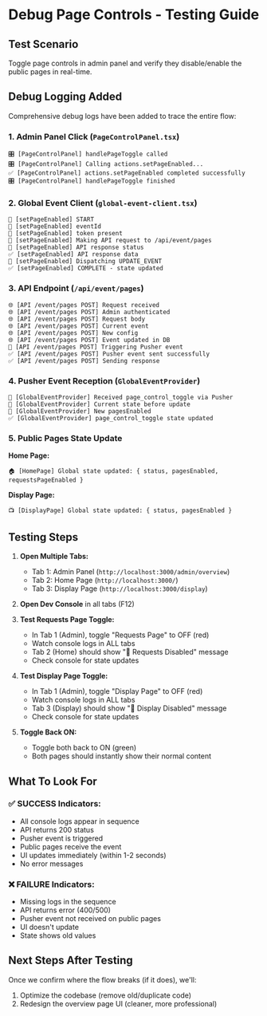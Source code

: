 # Debug Page Controls - Testing Guide

## Test Scenario
Toggle page controls in admin panel and verify they disable/enable the public pages in real-time.

## Debug Logging Added
Comprehensive debug logs have been added to trace the entire flow:

### 1. Admin Panel Click (`PageControlPanel.tsx`)
```
🎛️ [PageControlPanel] handlePageToggle called
🎛️ [PageControlPanel] Calling actions.setPageEnabled...
✅ [PageControlPanel] actions.setPageEnabled completed successfully
🎛️ [PageControlPanel] handlePageToggle finished
```

### 2. Global Event Client (`global-event-client.tsx`)
```
🔄 [setPageEnabled] START
🔄 [setPageEnabled] eventId
🔄 [setPageEnabled] token present
🔄 [setPageEnabled] Making API request to /api/event/pages
🔄 [setPageEnabled] API response status
✅ [setPageEnabled] API response data
🔄 [setPageEnabled] Dispatching UPDATE_EVENT
✅ [setPageEnabled] COMPLETE - state updated
```

### 3. API Endpoint (`/api/event/pages`)
```
🌐 [API /event/pages POST] Request received
🌐 [API /event/pages POST] Admin authenticated
🌐 [API /event/pages POST] Request body
🌐 [API /event/pages POST] Current event
🌐 [API /event/pages POST] New config
🌐 [API /event/pages POST] Event updated in DB
📡 [API /event/pages POST] Triggering Pusher event
✅ [API /event/pages POST] Pusher event sent successfully
✅ [API /event/pages POST] Sending response
```

### 4. Pusher Event Reception (`GlobalEventProvider`)
```
📡 [GlobalEventProvider] Received page_control_toggle via Pusher
📡 [GlobalEventProvider] Current state before update
📡 [GlobalEventProvider] New pagesEnabled
✅ [GlobalEventProvider] page_control_toggle state updated
```

### 5. Public Pages State Update
**Home Page:**
```
🏠 [HomePage] Global state updated: { status, pagesEnabled, requestsPageEnabled }
```

**Display Page:**
```
📺 [DisplayPage] Global state updated: { status, pagesEnabled }
```

## Testing Steps

1. **Open Multiple Tabs:**
   - Tab 1: Admin Panel (`http://localhost:3000/admin/overview`)
   - Tab 2: Home Page (`http://localhost:3000/`)
   - Tab 3: Display Page (`http://localhost:3000/display`)

2. **Open Dev Console** in all tabs (F12)

3. **Test Requests Page Toggle:**
   - In Tab 1 (Admin), toggle "Requests Page" to OFF (red)
   - Watch console logs in ALL tabs
   - Tab 2 (Home) should show "🎉 Requests Disabled" message
   - Check console for state updates

4. **Test Display Page Toggle:**
   - In Tab 1 (Admin), toggle "Display Page" to OFF (red)
   - Watch console logs in ALL tabs
   - Tab 3 (Display) should show "🎉 Display Disabled" message
   - Check console for state updates

5. **Toggle Back ON:**
   - Toggle both back to ON (green)
   - Both pages should instantly show their normal content

## What To Look For

### ✅ SUCCESS Indicators:
- All console logs appear in sequence
- API returns 200 status
- Pusher event is triggered
- Public pages receive the event
- UI updates immediately (within 1-2 seconds)
- No error messages

### ❌ FAILURE Indicators:
- Missing logs in the sequence
- API returns error (400/500)
- Pusher event not received on public pages
- UI doesn't update
- State shows old values

## Next Steps After Testing
Once we confirm where the flow breaks (if it does), we'll:
1. Optimize the codebase (remove old/duplicate code)
2. Redesign the overview page UI (cleaner, more professional)


